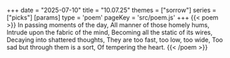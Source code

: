 +++
date = "2025-07-10"
title = "10.07.25"
themes = ["sorrow"]
series = ["picks"]
[params]
  type = 'poem'
  pageKey = 'src/poem.js'
+++
{{< poem >}}
In passing moments of the day,
All manner of those homely hums,
Intrude upon the fabric of the mind,
Becoming all the static of its wires,
Decaying into shattered thoughts,
They are too fast, too low, too wide,
Too sad but through them is a sort,
Of tempering the heart.
{{< /poem >}}